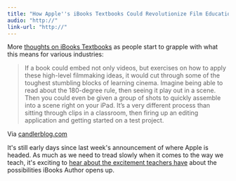 ```yaml
---
title: "How Apple''s iBooks Textbooks Could Revolutionize Film Education"
audio: "http://"
link-url: "http://"
---
```

<p>More <a href="http://www.candlerblog.com/2012/01/20/ibooks-author/">thoughts on iBooks Textbooks</a> as people start to grapple with what this means for various industries:</p>
<blockquote><p>
  If a book could embed not only videos, but exercises on how to apply these high-level filmmaking ideas, it would cut through some of the toughest stumbling blocks of learning cinema. Imagine being able to read about the 180-degree rule, then seeing it play out in a scene. Then you could even be given a group of shots to quickly assemble into a scene right on your iPad. It’s a very different process than sitting through clips in a classroom, then firing up an editing application and getting started on a test project.
</p></blockquote>
<p>Via <a href="http://www.candlerblog.com/2012/01/20/ibooks-author/">candlerblog.com</a></p>
<p>It's still early days since last week's announcement of where Apple is headed. As much as we need to tread slowly when it comes to the way we teach, it's exciting to <a href="http://speirs.org/blog/2012/1/20/thoughts-on-ibooks.html">hear about the excitement teachers have</a> about the possibilities iBooks Author opens up.</p>

